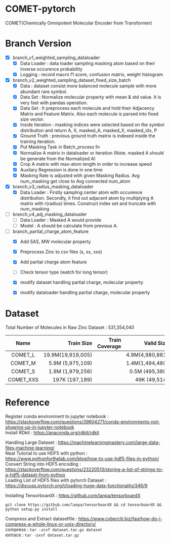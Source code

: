 # COMET-pytorch
COMET(Chemically Omnipotent Molecular Encoder from Transformer)

# Branch Version  
- [X] branch_v1_weighted_sampling_dataloader
    - [X] Data Loader : data loader sampling masking atom based on their inverse occurence probability  
    - [X] Logging : record macro f1 score, confusion matrix, weight histogram  
    
- [X] branch_v2_weighted_sampling_dataset_fixed_size_batch     
    - [X] Data : dataset consist more balanced molecule sample with more abundant rare symbol.  
    - [X] Data Set : Normalize molecular property with mean & std value. It is very fast with pandas operation.    
    - [X] Data Set : It preprocess each molecule and hold their Adjacency Matrix and Feature Matrix. Also each molecule is parsed into fixed size vector.    
    - [X] Inside Iteration : masking indices were selected based on the symbol distribution and return A, X, masked_A, masked_X, masked_idx, P  
    - [X] Ground Truth : previous ground truth matrix is indexed inside the training iteration.  
    - [X] Put Masking Task in Batch_process fn
    - [X] Normalize A matrix in dataloader or iteration (Note. masked A should be generate from the Normalized A)
    - [X] Crop A matrix with max-atom length in order to increase speed
    - [X] Auxilary Regression is done in one time
    - [X] Masking Rate is adjusted with given Masking Radius. Avg num_masking get close to Avg connected num_atom
     
- [X] branch_v3_radius_masking_dataloader  
    - [X] Data Loader : Firstly sampling center atom with occurence distribution. Secondly, it find out adjacent atom by multiplying A matrix with r(radius) times. Construct index set and truncate with num_masking  
    
- [ ] branch_v4_adj_masking_dataloader  
    - [ ] Data Loader : Masked A would provide  
    - [ ] Model : A should be calculate from previous A.   
    
- [ ] branch_partial_charge_atom_feature  
    - [X] Add SAS, MW molecular property
    - [X] Preprocess Zinc to csv files (s, xs, xxs) 
    - [X] Add partial charge atom feature
    - [ ] Check tensor type (watch for long tensor)  
    - [X] modify dataset handling partial charge, molecular property  
    - [X] modify dataloader handling partial charge, molecular property     

    
# Dataset  
Total Number of Molecules in Raw Zinc Dataset : 531,354,040

|    Name   |        Train Size | Train Coverage |      Valid Size | Valid Coverage | Sampling Rate |
|:---------:|------------------:|---------------:|----------------:|---------------:|--------------:|
|  COMET_L  | 19.9M(19,919,005) |                | 4.9M(4,980,881) |                |          4.7% |
|  COMET_M  |  5.9M (5,975,109) |                | 1.4M(1,494,480) |                |          1.4% |
|  COMET_S  |  1.9M (1,979,256) |                | 0.5M  (495,380) |                |         0.47% |
| COMET_XXS |  197K   (197,189) |                |  49K   (49,514) |                |        0.047% |

# Reference  
Register conda environment to jupyter notebook : https://stackoverflow.com/questions/39604271/conda-environments-not-showing-up-in-jupyter-notebook  
Install RDkit : https://anaconda.org/rdkit/rdkit  

Handling Large Dataset : https://machinelearningmastery.com/large-data-files-machine-learning/  
Neat Tutorial to use HDF5 with python : https://www.pythonforthelab.com/blog/how-to-use-hdf5-files-in-python/  
Convert String into HDF5 encoding : https://stackoverflow.com/questions/23220513/storing-a-list-of-strings-to-a-hdf5-dataset-from-python  
Loading List of HDF5 files with pytorch Dataset : https://discuss.pytorch.org/t/loading-huge-data-functionality/346/9   

Installing TensorboardX : https://github.com/lanpa/tensorboardX  
```
git clone https://github.com/lanpa/tensorboardX && cd tensorboardX && python setup.py install
```  

Compress and Extract datasetfile : https://www.cyberciti.biz/faq/how-do-i-compress-a-whole-linux-or-unix-directory/  
compress : ```tar -zcvf dataset.tar.gz dataset```  
extrace : ```tar -zxvf dataset.tar.gz```  

